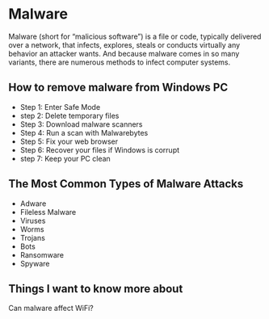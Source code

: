 # Malware

Malware (short for “malicious software”) is a file or code, typically delivered over a network, that infects, explores, steals or conducts virtually any behavior an attacker wants. And because malware comes in so many variants, there are numerous methods to infect computer systems.

## How to remove malware from  Windows PC
* Step 1: Enter Safe Mode
*  step 2: Delete temporary files
* Step 3: Download malware scanners
* Step 4: Run a scan with Malwarebytes 
* Step 5: Fix your web browser
* Step 6: Recover your files if Windows is corrupt
* step 7: Keep your PC clean

## The Most Common Types of Malware Attacks
* Adware
*  Fileless Malware
*  Viruses
*  Worms
*  Trojans
*  Bots
*  Ransomware
*  Spyware

## Things I want to know more about

Can malware affect WiFi?
